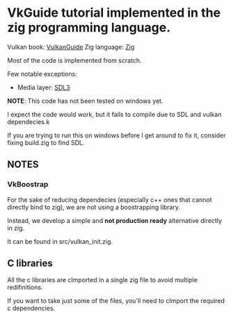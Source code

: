 # VkGuide tutorial implemented in the zig programming language.

Vulkan book: [VulkanGuide](https://vkguide.dev/)
Zig language: [Zig](https://ziglang.org/)

Most of the code is implemented from scratch.

Few notable exceptions:
 - Media layer: [SDL3](https://www.libsdl.org/)

__NOTE__: This code has not been tested on windows yet.

I expect the code would work, but it fails to compile due to SDL and vulkan dependecies.k

If you are trying to run this on windows before I get around to fix it, consider fixing build.zig to find SDL.

## NOTES

### VkBoostrap

For the sake of reducing dependecies (especially c++ ones that cannot directly bind to zig), we are not using a boostrapping library.

Instead, we develop a simple and __not production ready__ alternative directly in zig.

It can be found in src/vulkan_init.zig.

## C libraries

All the c libraries are cImported in a single zig file to avoid multiple redifinitions.

If you want to take just some of the files, you'll need to cImport the required c dependencies.

